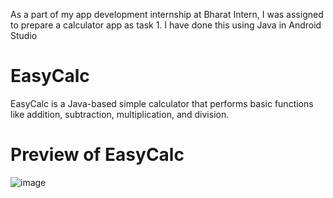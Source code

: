 As a part of my app development internship at Bharat Intern, I was assigned to prepare a calculator app as task 1. 
I have done this using Java in Android Studio 

# EasyCalc
EasyCalc is a Java-based simple calculator that performs basic functions like addition, subtraction, multiplication, and division.

# Preview of EasyCalc

![image](https://github.com/Cyberspy27/EasyCalc/assets/105168072/acdcc0a9-c8a2-4494-b1c9-b5624a2b2530)
